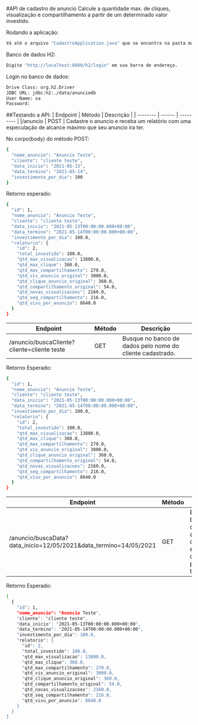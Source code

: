 #API de cadastro de anuncio
Calcule a quantidade max. de cliques, visualização e compartilhamento a partir de um determinado valor investido.

Rodando a aplicação:

```sh
Vá até o arquivo "CadastroApplication.java" que se encontra na pasta main e aperte a tecla F5.
```

Banco de dados H2:

```sh
Digite "http://localhost:8080/h2/login" em sua barra de endereço.
```

Login no banco de dados:

```sh
Drive Class: org.h2.Driver
JDBC URL: jdbc:h2:./data/anunciodb
User Name: sa
Password: 
```

##Testando a API:
| Endpoint | Método | Descrição | 
| -------- | ------ | --------- |
|/anuncio  |  POST  | Cadastre o anuncio e receba um relatório com uma especulação de alcance máximo que seu anuncio ira ter.

No corpo(body) do método POST:
```sh
{
  "nome_anuncio": "Anuncio Teste",
  "cliente": "cliente teste",
  "data_inicio": "2021-05-13",
  "data_termino": "2021-05-14",
  "investimento_por_dia": 100
}
```		
Retorno esperado:
```sh
{
  "id": 1,
  "nome_anuncio": "Anuncio Teste",
  "cliente": "cliente teste",
  "data_inicio": "2021-05-13T00:00:00.000+00:00",
  "data_termino": "2021-05-14T00:00:00.000+00:00",
  "investimento_por_dia": 100.0,
  "relatorio": {
    "id": 2,
    "total_investido": 100.0,
    "qtd_max_visualizacao": 13800.0,
    "qtd_max_clique": 360.0,
    "qtd_max_compartilhamento": 270.0,
    "qtd_vis_anuncio_original": 3000.0,
    "qtd_clique_anuncio_original": 360.0,
    "qtd_compartilhamento_original": 54.0,
    "qtd_novas_visualizacoes": 2160.0,
    "qtd_seq_compartilhamento": 216.0,
    "qtd_visu_por_anuncio": 8640.0
  }
}
```


| Endpoint | Método | Descrição | 
| -------- | ------ | --------- |
| /anuncio/buscaCliente?cliente=cliente teste | GET | Busque no banco de dados pelo nome do cliente cadastrado.

Retorno Esperado:
```sh
{
  "id": 1,
  "nome_anuncio": "Anuncio Teste",
  "cliente": "cliente teste",
  "data_inicio": "2021-05-13T00:00:00.000+00:00",
  "data_termino": "2021-05-14T00:00:00.000+00:00",
  "investimento_por_dia": 100.0,
  "relatorio": {
    "id": 2,
    "total_investido": 100.0,
    "qtd_max_visualizacao": 13800.0,
    "qtd_max_clique": 360.0,
    "qtd_max_compartilhamento": 270.0,
    "qtd_vis_anuncio_original": 3000.0,
    "qtd_clique_anuncio_original": 360.0,
    "qtd_compartilhamento_original": 54.0,
    "qtd_novas_visualizacoes": 2160.0,
    "qtd_seq_compartilhamento": 216.0,
    "qtd_visu_por_anuncio": 8640.0
  }
}
```

| Endpoint | Método | Descrição | 
| -------- | ------ | --------- |
| /anuncio/buscaData?data_inicio=12/05/2021&data_termino=14/05/2021| GET | Busque no banco de dados todos anuncios cadastrado em um determinado período de tempo

Retorno Esperado:
```sh
[
  {
    "id": 1,
    "nome_anuncio": "Anuncio Teste",
    "cliente": "cliente teste",
    "data_inicio": "2021-05-13T00:00:00.000+00:00",
    "data_termino": "2021-05-14T00:00:00.000+00:00",
    "investimento_por_dia": 100.0,
    "relatorio": {
      "id": 2,
      "total_investido": 100.0,
      "qtd_max_visualizacao": 13800.0,
      "qtd_max_clique": 360.0,
      "qtd_max_compartilhamento": 270.0,
      "qtd_vis_anuncio_original": 3000.0,
      "qtd_clique_anuncio_original": 360.0,
      "qtd_compartilhamento_original": 54.0,
      "qtd_novas_visualizacoes": 2160.0,
      "qtd_seq_compartilhamento": 216.0,
      "qtd_visu_por_anuncio": 8640.0
    }
  }
]
```

